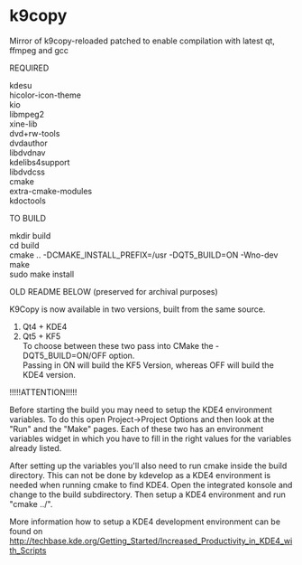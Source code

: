 # k9copy
Mirror of k9copy-reloaded patched to enable compilation with latest qt, ffmpeg and gcc

REQUIRED

kdesu  
hicolor-icon-theme  
kio  
libmpeg2  
xine-lib  
dvd+rw-tools  
dvdauthor  
libdvdnav  
kdelibs4support  
libdvdcss  
cmake  
extra-cmake-modules  
kdoctools

TO BUILD

mkdir build  
cd build  
cmake .. -DCMAKE_INSTALL_PREFIX=/usr -DQT5_BUILD=ON -Wno-dev  
make  
sudo make install  

OLD README BELOW (preserved for archival purposes)

K9Copy is now available in two versions, built from the same source.  
1. Qt4 + KDE4  
2. Qt5 + KF5  
To choose between these two pass into CMake the -DQT5_BUILD=ON/OFF option.   
Passing in ON will build the KF5 Version, whereas OFF will build the KDE4 version.  


!!!!!ATTENTION!!!!!

Before starting the build you may need to setup the KDE4 environment variables.
To do this open Project->Project Options and then look at the "Run" and the "Make" 
pages. Each of these two has an environment variables widget in which you have
to fill in the right values for the variables already listed.

After setting up the variables you'll also need to run cmake inside the build
directory. This can not be done by kdevelop as a KDE4 environment is needed
when running cmake to find KDE4. Open the integrated konsole and change to the build
subdirectory. Then setup a KDE4 environment and run "cmake ../".

More information how to setup a KDE4 development environment can be found on
http://techbase.kde.org/Getting_Started/Increased_Productivity_in_KDE4_with_Scripts
